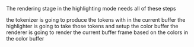 The rendering stage in the highlighting mode needs all of these steps

the tokenizer is going to produce the tokens with in the current buffer
the highlighter is going to take those tokens and setup the color buffer
the renderer is going to render the current buffer frame based on the colors in the color buffer